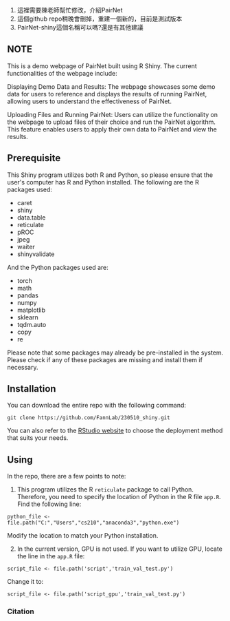 1. 這裡需要陳老師幫忙修改，介紹PairNet
2. 這個github repo稍晚會刪掉，重建一個新的，目前是測試版本
3. PairNet-shiny這個名稱可以嗎?還是有其他建議


## NOTE
  
This is a demo webpage of PairNet built using R Shiny. The current functionalities of the webpage include:

Displaying Demo Data and Results: The webpage showcases some demo data for users to reference and displays the results of running PairNet, allowing users to understand the effectiveness of PairNet.

Uploading Files and Running PairNet: Users can utilize the functionality on the webpage to upload files of their choice and run the PairNet algorithm. This feature enables users to apply their own data to PairNet and view the results.




## Prerequisite
This Shiny program utilizes both R and Python, so please ensure that the user's computer has R and Python installed. The following are the R packages used:

* caret
* shiny
* data.table
* reticulate
* pROC
* jpeg
* waiter
* shinyvalidate

And the Python packages used are:

* torch
* math
* pandas
* numpy
* matplotlib
* sklearn
* tqdm.auto
* copy
* re

Please note that some packages may already be pre-installed in the system. Please check if any of these packages are missing and install them if necessary.

## Installation
You can download the entire repo with the following command:
```
git clone https://github.com/FannLab/230510_shiny.git
```

You can also refer to the [RStudio website](https://shiny.posit.co/r/deploy) to choose the deployment method that suits your needs.

## Using

In the repo, there are a few points to note:

1.  This program utilizes the R `reticulate` package to call Python. Therefore, you need to specify the location of Python in the R file `app.R`. Find the following line:
```
python_file <- file.path("C:","Users","cs210","anaconda3","python.exe")
```
Modify the location to match your Python installation.

2.  In the current version, GPU is not used. If you want to utilize GPU, locate the line in the `app.R` file:
```
script_file <- file.path('script','train_val_test.py')
```
Change it to:

```
script_file <- file.path('script_gpu','train_val_test.py')
```


### Citation